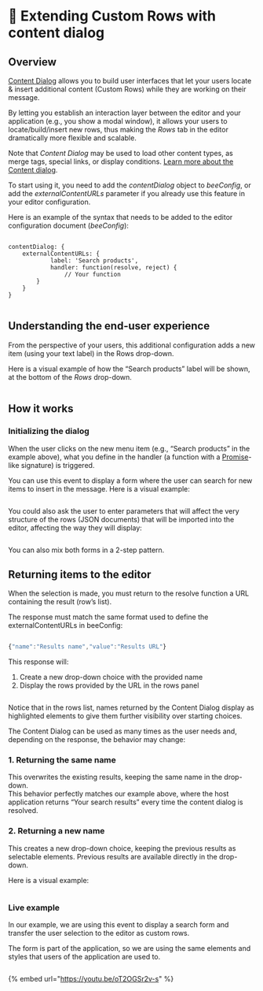 # 🏓 Extending Custom Rows with content dialog

## Overview <a href="#overview" id="overview"></a>

[Content Dialog](../../other-customizations/advanced-options/content-dialog.md) allows you to build user interfaces that let your users locate & insert additional content (Custom Rows) while they are working on their message.

By letting you establish an interaction layer between the editor and your application (e.g., you show a modal window), it allows your users to locate/build/insert new rows, thus making the _Rows_ tab in the editor dramatically more flexible and scalable.

Note that _Content Dialog_ may be used to load other content types, as merge tags, special links, or display conditions. [Learn more about the Content dialog](../../other-customizations/advanced-options/content-dialog.md).

To start using it, you need to add the _contentDialog_ object to _beeConfig_, or add the _externalContentURLs_ parameter if you already use this feature in your editor configuration.

Here is an example of the syntax that needs to be added to the editor configuration document (_beeConfig_):

<pre class="language-javascript"><code class="lang-javascript">
contentDialog: {
    externalContentURLs: {
            label: 'Search products',
            handler: function(resolve, reject) {
                // Your function
        }
    }
}
<strong>
</strong></code></pre>

## Understanding the end-user experience <a href="#understanding-the-end-user-experience" id="understanding-the-end-user-experience"></a>

From the perspective of your users, this additional configuration adds a new item (using your text label) in the Rows drop-down.

Here is a visual example of how the “Search products” label will be shown, at the bottom of the _Rows_ drop-down.

<figure><img src="../../.gitbook/assets/CustomRows_ContentDialog_01.jpg" alt=""><figcaption></figcaption></figure>

## How it works <a href="#how-it-works" id="how-it-works"></a>

### **Initializing the dialog**

When the user clicks on the new menu item (e.g., “Search products” in the example above), what you define in the handler (a function with a [Promise](https://dam.beefree.io/mozillapromise)-like signature) is triggered.

You can use this event to display a form where the user can search for new items to insert in the message. Here is a visual example:

<figure><img src="../../.gitbook/assets/2productsearch-1024x992.jpeg" alt=""><figcaption></figcaption></figure>

You could also ask the user to enter parameters that will affect the very structure of the rows (JSON documents) that will be imported into the editor, affecting the way they will display:

<figure><img src="../../.gitbook/assets/3product_layout.jpeg" alt=""><figcaption></figcaption></figure>

You can also mix both forms in a 2-step pattern.

## **Returning items to the editor**

When the selection is made, you must return to the resolve function a URL containing the result (row’s list).

The response must match the same format used to define the externalContentURLs in beeConfig:

```javascript

{"name":"Results name","value":"Results URL"}

```

This response will:

1. Create a new drop-down choice with the provided name
2. Display the rows provided by the URL in the rows panel

<figure><img src="../../.gitbook/assets/4results.jpeg" alt=""><figcaption></figcaption></figure>

Notice that in the rows list, names returned by the Content Dialog display as highlighted elements to give them further visibility over starting choices.

The Content Dialog can be used as many times as the user needs and, depending on the response, the behavior may change:

### **1. Returning the same name**

This overwrites the existing results, keeping the same name in the drop-down.\
This behavior perfectly matches our example above, where the host application returns “Your search results” every time the content dialog is resolved.

### **2. Returning a new name**

This creates a new drop-down choice, keeping the previous results as selectable elements. Previous results are available directly in the drop-down.

Here is a visual example:

<figure><img src="../../.gitbook/assets/5Search_multiple.jpeg" alt=""><figcaption></figcaption></figure>

### **Live example**

In our example, we are using this event to display a search form and transfer the user selection to the editor as custom rows.

The form is part of the application, so we are using the same elements and styles that users of the application are used to.

<figure><img src="../../.gitbook/assets/6example_form-1024x939 (1).jpeg" alt=""><figcaption></figcaption></figure>

{% embed url="https://youtu.be/oT2OGSr2v-s" %}
